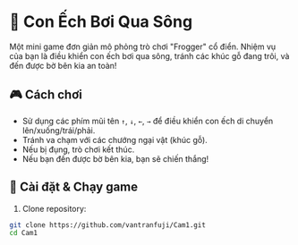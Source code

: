 # 🐸 Con Ếch Bơi Qua Sông

Một mini game đơn giản mô phỏng trò chơi "Frogger" cổ điển. Nhiệm vụ của bạn là điều khiển con ếch bơi qua sông, tránh các khúc gỗ đang trôi, và đến được bờ bên kia an toàn!

## 🎮 Cách chơi

- Sử dụng các phím mũi tên `↑`, `↓`, `←`, `→` để điều khiển con ếch di chuyển lên/xuống/trái/phải.
- Tránh va chạm với các chướng ngại vật (khúc gỗ).
- Nếu bị đụng, trò chơi kết thúc.
- Nếu bạn đến được bờ bên kia, bạn sẽ chiến thắng!

## 🚀 Cài đặt & Chạy game

1. Clone repository:
```bash
git clone https://github.com/vantranfuji/Cam1.git
cd Cam1
